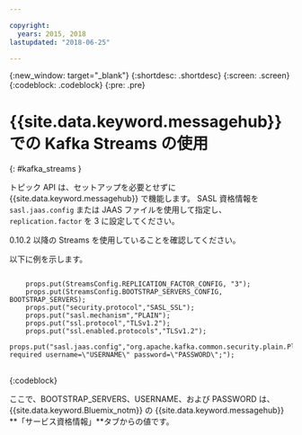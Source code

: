 ```yaml
---

copyright:
  years: 2015, 2018
lastupdated: "2018-06-25"

---
```


{:new_window: target="_blank"}
{:shortdesc: .shortdesc}
{:screen: .screen}
{:codeblock: .codeblock}
{:pre: .pre}

# {{site.data.keyword.messagehub}} での Kafka Streams の使用
{: #kafka_streams }

トピック API は、セットアップを必要とせずに {{site.data.keyword.messagehub}} で機能します。 SASL 資格情報を <code>sasl.jaas.config</code> または JAAS ファイルを使用して指定し、<code>replication.factor</code> を 3 に設定してください。

0.10.2 以降の Streams を使用していることを確認してください。   

以下に例を示します。

<pre>
<code>
    props.put(StreamsConfig.REPLICATION_FACTOR_CONFIG, "3");
    props.put(StreamsConfig.BOOTSTRAP_SERVERS_CONFIG, BOOTSTRAP_SERVERS);
    props.put("security.protocol","SASL_SSL");
    props.put("sasl.mechanism","PLAIN");
    props.put("ssl.protocol","TLSv1.2");
    props.put("ssl.enabled.protocols","TLSv1.2");
    props.put("sasl.jaas.config","org.apache.kafka.common.security.plain.PlainLoginModule required username=\"USERNAME\" password=\"PASSWORD\";");
</code>
</pre>
{:codeblock}

ここで、BOOTSTRAP_SERVERS、USERNAME、および PASSWORD は、{{site.data.keyword.Bluemix_notm}} の {{site.data.keyword.messagehub}} **「サービス資格情報」**タブからの値です。

<!--
new topic that includes content from existing topics about samples and migration
-->
